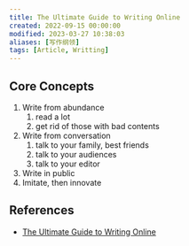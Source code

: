 ```yaml
---
title: The Ultimate Guide to Writing Online
created: 2022-09-15 00:00:00
modified: 2023-03-27 10:38:03
aliases: [写作纲领]
tags: [Article, Writting]
---
```


## Core Concepts

1. Write from abundance
   1. read a lot
   2. get rid of those with bad contents
2. Write from conversation
   1. talk to your family, best friends
   2. talk to your audiences
   3. talk to your editor
3. Write in public
4. Imitate, then innovate

## References

- [The Ultimate Guide to Writing Online](https://perell.com/essay/the-ultimate-guide-to-writing-online/)
